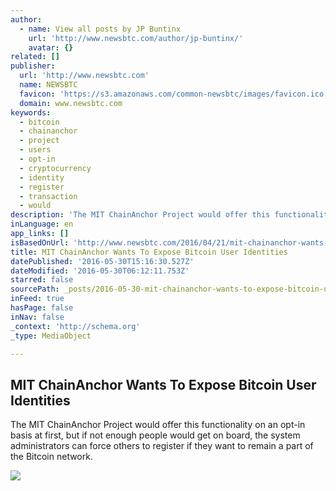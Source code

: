 ```yaml
---
author:
  - name: View all posts by JP Buntinx
    url: 'http://www.newsbtc.com/author/jp-buntinx/'
    avatar: {}
related: []
publisher:
  url: 'http://www.newsbtc.com'
  name: NEWSBTC
  favicon: 'https://s3.amazonaws.com/common-newsbtc/images/favicon.ico'
  domain: www.newsbtc.com
keywords:
  - bitcoin
  - chainanchor
  - project
  - users
  - opt-in
  - cryptocurrency
  - identity
  - register
  - transaction
  - would
description: 'The MIT ChainAnchor Project would offer this functionality on an opt-in basis at first, but if not enough people would get on board, the system administrators can force others to register if they want to remain a part of the Bitcoin network.'
inLanguage: en
app_links: []
isBasedOnUrl: 'http://www.newsbtc.com/2016/04/21/mit-chainanchor-wants-expose-bitcoin-user-identities/'
title: MIT ChainAnchor Wants To Expose Bitcoin User Identities
datePublished: '2016-05-30T15:16:30.527Z'
dateModified: '2016-05-30T06:12:11.753Z'
starred: false
sourcePath: _posts/2016-05-30-mit-chainanchor-wants-to-expose-bitcoin-user-identities.md
inFeed: true
hasPage: false
inNav: false
_context: 'http://schema.org'
_type: MediaObject

---
```

<article style=""><h1>MIT ChainAnchor Wants To Expose Bitcoin User Identities</h1><p>The MIT ChainAnchor Project would offer this functionality on an opt-in basis at first, but if not enough people would get on board, the system administrators can force others to register if they want to remain a part of the Bitcoin network.</p><img src="http://s3.amazonaws.com/main-newsbtc-images/2016/04/21095346/shutterstock_299285285.jpg" /></article>